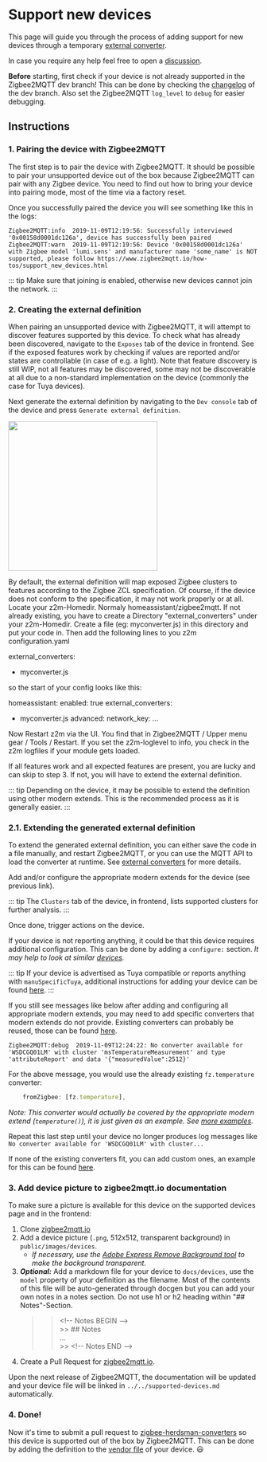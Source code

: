 # Support new devices

This page will guide you through the process of adding support for new devices through a temporary [external converter](../../advanced/more/external_converters.md).

In case you require any help feel free to open a [discussion](https://github.com/Koenkk/zigbee2mqtt/discussions).

**Before** starting, first check if your device is not already supported in the Zigbee2MQTT dev branch! This can be done by checking the [changelog](https://gist.github.com/Koenkk/bfd4c3d1725a2cccacc11d6ba51008ba#new-supported-devices) of the dev branch. Also set the Zigbee2MQTT `log_level` to `debug` for easier debugging.

## Instructions

### 1. Pairing the device with Zigbee2MQTT

The first step is to pair the device with Zigbee2MQTT. It should be possible to pair your unsupported device out of the box because Zigbee2MQTT can pair with any Zigbee device. You need to find out how to bring your device into pairing mode, most of the time via a factory reset.

Once you successfully paired the device you will see something like this in the logs:

```
Zigbee2MQTT:info  2019-11-09T12:19:56: Successfully interviewed '0x00158d0001dc126a', device has successfully been paired
Zigbee2MQTT:warn  2019-11-09T12:19:56: Device '0x00158d0001dc126a' with Zigbee model 'lumi.sens' and manufacturer name 'some_name' is NOT supported, please follow https://www.zigbee2mqtt.io/how-tos/support_new_devices.html
```

::: tip
Make sure that joining is enabled, otherwise new devices cannot join the network.
:::

### 2. Creating the external definition

When pairing an unsupported device with Zigbee2MQTT, it will attempt to discover features supported by this device. To check what has already been discovered, navigate to the `Exposes` tab of the device in frontend. See if the exposed features work by checking if values are reported and/or states are controllable (in case of e.g. a light).
Note that feature discovery is still WIP, not all features may be discovered, some may not be discoverable at all due to a non-standard implementation on the device (commonly the case for Tuya devices).

Next generate the external definition by navigating to the `Dev console` tab of the device and press `Generate external definition`.

<img src="../../images/generate_external_definition.gif" height="300"/>

By default, the external definition will map exposed Zigbee clusters to features according to the Zigbee ZCL specification. Of course, if the device does not conform to the specification, it may not work properly or at all.
Locate your z2m-Homedir. Normaly homeassistant/zigbee2mqtt.
If not already existing, you have to create a Directory "external_converters" under your z2m-Homedir.
Create a file (eg: myconverter.js) in this directory and put your code in.
Then add the following lines to you z2m configuration.yaml

external_converters:
  - myconverter.js

so the start of your config looks like this:

homeassistant:
  enabled: true
external_converters:
  - myconverter.js
advanced:
  network_key:
  ...

Now Restart z2m via the UI. You find that in Zigbee2MQTT /  Upper menu gear / Tools / Restart.
If you set the z2m-loglevel to info, you check in the z2m logfiles if your module gets loaded.

If all features work and all expected features are present, you are lucky and can skip to step 3.
If not, you will have to extend the external definition.

::: tip
Depending on the device, it may be possible to extend the definition using other modern extends.
This is the recommended process as it is generally easier.
:::

### 2.1. Extending the generated external definition

To extend the generated external definition, you can either save the code in a file manually, and restart Zigbee2MQTT, or you can use the MQTT API to load the converter at runtime. See [external converters](../../advanced/more/external_converters.md) for more details.

Add and/or configure the appropriate modern extends for the device (see previous link).

::: tip
The `Clusters` tab of the device, in frontend, lists supported clusters for further analysis.
:::

Once done, trigger actions on the device.

If your device is not reporting anything, it could be that this device requires additional configuration. This can be done by adding a `configure:` section. _It may help to look at similar [devices](https://github.com/Koenkk/zigbee-herdsman-converters/blob/master/src/devices)._

::: tip
If your device is advertised as Tuya compatible or reports anything with `manuSpecificTuya`, additional instructions for adding your device can be found [here](./02_support_new_tuya_devices.md).
:::

If you still see messages like below after adding and configuring all appropriate modern extends, you may need to add specific converters that modern extends do not provide. Existing converters can probably be reused, those can be found [here](https://github.com/Koenkk/zigbee-herdsman-converters/blob/master/src/converters/fromZigbee.ts).

```
Zigbee2MQTT:debug  2019-11-09T12:24:22: No converter available for 'WSDCGQ01LM' with cluster 'msTemperatureMeasurement' and type 'attributeReport' and data '{"measuredValue":2512}'
```

For the above message, you would use the already existing `fz.temperature` converter:

```js
    fromZigbee: [fz.temperature],
```

_Note: This converter would actually be covered by the appropriate modern extend (`temperature()`), it is just given as an example. See [more examples](../../advanced/more/external_converters.md#more-examples)._

Repeat this last step until your device no longer produces log messages like `No converter available for 'WSDCGQ01LM' with cluster...`

If none of the existing converters fit, you can add custom ones, an example for this can be found [here](https://github.com/Koenkk/zigbee2mqtt.io/blob/master/docs/externalConvertersExample/freepad_ext.js).

### 3. Add device picture to zigbee2mqtt.io documentation

To make sure a picture is available for this device on the supported devices page and in the frontend:

1. Clone [zigbee2mqtt.io](https://github.com/Koenkk/zigbee2mqtt.io)
2. Add a device picture (`.png`, 512x512, transparent background) in `public/images/devices`.
    - _If necessary, use the [Adobe Express Remove Background tool](https://new.express.adobe.com/tools/remove-background) to make the background transparent._
3. **_Optional:_** Add a markdown file for your device to `docs/devices`, use the `model` property of your definition as the filename. Most of the contents of this file will be auto-generated through docgen but you can add your own notes in a notes section. Do not use h1 or h2 heading within "## Notes"-Section.
    > > \<!-- Notes BEGIN --><br> >> \## Notes<br>
    > > ...<br> >> \<!-- Notes END -->
4. Create a Pull Request for [zigbee2mqtt.io](https://github.com/Koenkk/zigbee2mqtt.io).

Upon the next release of Zigbee2MQTT, the documentation will be updated and your device file will be linked in `../../supported-devices.md` automatically.

### 4. Done!

Now it's time to submit a pull request to [zigbee-herdsman-converters](https://github.com/Koenkk/zigbee-herdsman-converters) so this device is supported out of the box by Zigbee2MQTT. This can be done by adding the definition to the [vendor file](https://github.com/Koenkk/zigbee-herdsman-converters/tree/master/src/devices) of your device. :smiley:

